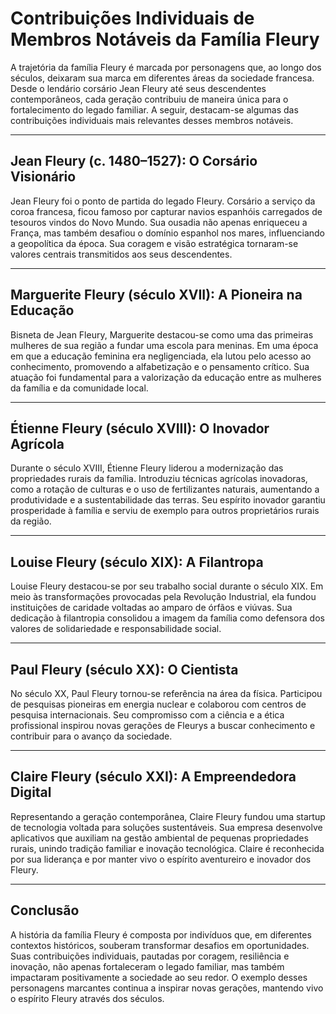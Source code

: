 # Contribuições Individuais de Membros Notáveis da Família Fleury

A trajetória da família Fleury é marcada por personagens que, ao longo dos séculos, deixaram sua marca em diferentes áreas da sociedade francesa. Desde o lendário corsário Jean Fleury até seus descendentes contemporâneos, cada geração contribuiu de maneira única para o fortalecimento do legado familiar. A seguir, destacam-se algumas das contribuições individuais mais relevantes desses membros notáveis.

---

## Jean Fleury (c. 1480–1527): O Corsário Visionário

Jean Fleury foi o ponto de partida do legado Fleury. Corsário a serviço da coroa francesa, ficou famoso por capturar navios espanhóis carregados de tesouros vindos do Novo Mundo. Sua ousadia não apenas enriqueceu a França, mas também desafiou o domínio espanhol nos mares, influenciando a geopolítica da época. Sua coragem e visão estratégica tornaram-se valores centrais transmitidos aos seus descendentes.

---

## Marguerite Fleury (século XVII): A Pioneira na Educação

Bisneta de Jean Fleury, Marguerite destacou-se como uma das primeiras mulheres de sua região a fundar uma escola para meninas. Em uma época em que a educação feminina era negligenciada, ela lutou pelo acesso ao conhecimento, promovendo a alfabetização e o pensamento crítico. Sua atuação foi fundamental para a valorização da educação entre as mulheres da família e da comunidade local.

---

## Étienne Fleury (século XVIII): O Inovador Agrícola

Durante o século XVIII, Étienne Fleury liderou a modernização das propriedades rurais da família. Introduziu técnicas agrícolas inovadoras, como a rotação de culturas e o uso de fertilizantes naturais, aumentando a produtividade e a sustentabilidade das terras. Seu espírito inovador garantiu prosperidade à família e serviu de exemplo para outros proprietários rurais da região.

---

## Louise Fleury (século XIX): A Filantropa

Louise Fleury destacou-se por seu trabalho social durante o século XIX. Em meio às transformações provocadas pela Revolução Industrial, ela fundou instituições de caridade voltadas ao amparo de órfãos e viúvas. Sua dedicação à filantropia consolidou a imagem da família como defensora dos valores de solidariedade e responsabilidade social.

---

## Paul Fleury (século XX): O Cientista

No século XX, Paul Fleury tornou-se referência na área da física. Participou de pesquisas pioneiras em energia nuclear e colaborou com centros de pesquisa internacionais. Seu compromisso com a ciência e a ética profissional inspirou novas gerações de Fleurys a buscar conhecimento e contribuir para o avanço da sociedade.

---

## Claire Fleury (século XXI): A Empreendedora Digital

Representando a geração contemporânea, Claire Fleury fundou uma startup de tecnologia voltada para soluções sustentáveis. Sua empresa desenvolve aplicativos que auxiliam na gestão ambiental de pequenas propriedades rurais, unindo tradição familiar e inovação tecnológica. Claire é reconhecida por sua liderança e por manter vivo o espírito aventureiro e inovador dos Fleury.

---

## Conclusão

A história da família Fleury é composta por indivíduos que, em diferentes contextos históricos, souberam transformar desafios em oportunidades. Suas contribuições individuais, pautadas por coragem, resiliência e inovação, não apenas fortaleceram o legado familiar, mas também impactaram positivamente a sociedade ao seu redor. O exemplo desses personagens marcantes continua a inspirar novas gerações, mantendo vivo o espírito Fleury através dos séculos.